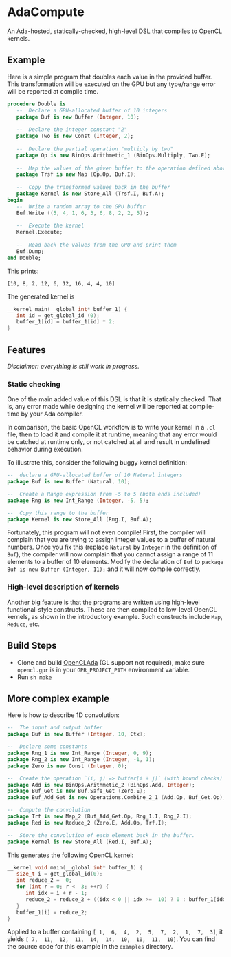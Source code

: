 # AdaCompute
An Ada-hosted, statically-checked, high-level DSL that compiles to OpenCL kernels.

## Example

Here is a simple program that doubles each value in the provided buffer. This transformation will be executed on the GPU but any type/range error will be reported at compile time.

```ada
procedure Double is
   --  Declare a GPU-allocated buffer of 10 integers
   package Buf is new Buffer (Integer, 10);
   
   --  Declare the integer constant "2"
   package Two is new Const (Integer, 2);
   
   --  Declare the partial operation "multiply by two"
   package Op is new BinOps.Arithmetic_1 (BinOps.Multiply, Two.E);
   
   --  Map the values of the given buffer to the operation defined above
   package Trsf is new Map (Op.Op, Buf.I);
   
   --  Copy the transformed values back in the buffer
   package Kernel is new Store_All (Trsf.I, Buf.A);
begin
   --  Write a random array to the GPU buffer
   Buf.Write ((5, 4, 1, 6, 3, 6, 8, 2, 2, 5));
   
   --  Execute the kernel
   Kernel.Execute;
   
   --  Read back the values from the GPU and print them
   Buf.Dump;
end Double;
```
This prints:

```
[10, 8, 2, 12, 6, 12, 16, 4, 4, 10]
```

The generated kernel is

```c
__kernel main(__global int* buffer_1) {
   int id = get_global_id (0);
   buffer_1[id] = buffer_1[id] * 2;
}
```

## Features

*Disclaimer: everything is still work in progress.*

### Static checking

One of the main added value of this DSL is that it is statically checked. That is, any error made while designing the kernel will be reported at compile-time by your Ada compiler.

In comparison, the basic OpenCL workflow is to write your kernel in a `.cl` file, then to load it and compile it at runtime, meaning that any error would be catched at runtime only, or not catched at all and result in undefined behavior during execution.

To illustrate this, consider the following buggy kernel definition:
```ada
--  declare a GPU-allocated buffer of 10 Natural integers
package Buf is new Buffer (Natural, 10);

--  Create a Range expression from -5 to 5 (both ends included)
package Rng is new Int_Range (Integer, -5, 5);

--  Copy this range to the buffer
package Kernel is new Store_All (Rng.I, Buf.A);
```

Fortunately, this program will not even compile! First, the compiler will complain that you are trying to assign integer
values to a buffer of natural numbers. Once you fix this (replace `Natural` by `Integer` in the definition of `Buf`), the compiler will now complain that you cannot assign a range of 11 elements to a buffer of 10 elements. Modify the declaration of `Buf` to `package Buf is new Buffer (Integer, 11);` and it will now compile correctly.

### High-level description of kernels

Another big feature is that the programs are written using high-level functional-style constructs. These are then compiled to low-level OpenCL kernels, as shown in the introductory example. Such constructs include `Map`, `Reduce`, etc. 

## Build Steps

- Clone and build [OpenCLAda](https://github.com/flyx/OpenCLAda) (GL support not required), make sure `opencl.gpr` is in your `GPR_PROJECT_PATH` environment variable.
- Run `sh make`

## More complex example

Here is how to describe 1D convolution:

```ada
--  The input and output buffer
package Buf is new Buffer (Integer, 10, Ctx);

--  Declare some constants
package Rng_1 is new Int_Range (Integer, 0, 9);
package Rng_2 is new Int_Range (Integer, -1, 1);
package Zero is new Const (Integer, 0);

--  Create the operation `(i, j) => buffer[i + j]` (with bound checks)
package Add is new BinOps.Arithmetic_2 (BinOps.Add, Integer);
package Buf_Get is new Buf.Safe_Get (Zero.E);
package Buf_Add_Get is new Operations.Combine_2_1 (Add.Op, Buf_Get.Op);

--  Compute the convolution
package Trf is new Map_2 (Buf_Add_Get.Op, Rng_1.I, Rng_2.I);
package Red is new Reduce_2 (Zero.E, Add.Op, Trf.I);

--  Store the convolution of each element back in the buffer.
package Kernel is new Store_All (Red.I, Buf.A);
```

This generates the following OpenCL kernel:

```c
__kernel void main(__global int* buffer_1) {
   size_t i = get_global_id(0);
   int reduce_2 =  0;
   for (int r = 0; r <  3; ++r) {
      int idx = i + r - 1;
      reduce_2 = reduce_2 + ((idx < 0 || idx >=  10) ? 0 : buffer_1[idx]);
   }
   buffer_1[i] = reduce_2;
}
```

Applied to a buffer containing `[ 1,  6,  4,  2,  5,  7,  2,  1,  7,  3]`, it yields `[ 7,  11,  12,  11,  14,  14,  10,  10,  11,  10]`. You can find the source code for this example in the `examples` directory.
